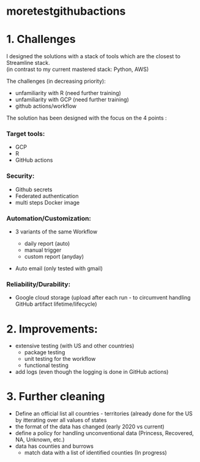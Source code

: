 # moretestgithubactions

# 1. Challenges

I designed the solutions with a stack of tools which are the closest to Streamline stack.<br>
(in contrast to my current mastered stack: Python, AWS)

The challenges (in decreasing priority):

- unfamiliarity with R  (need further training)
- unfamiliarity with GCP (need further training)
- github actions/workflow

The solution has been designed with the focus on the 4 points :

### Target tools:
* GCP
* R
* GitHub actions

### Security:
* Github secrets
* Federated authentication
* multi steps Docker image

### Automation/Customization:
* 3 variants of the same Workflow 
  - daily report (auto)
  - manual trigger
  - custom report (anyday)
 
* Auto email (only tested with gmail)

### Reliability/Durability:
* Google cloud storage (upload after each run - to circumvent handling GitHub artifact lifetime/lifecycle)

# 2. Improvements:

* extensive testing (with US and other countries)
  - package testing
  - unit testing for the workflow
  - functional testing
* add logs (even though the logging is done in GitHub actions)

# 3. Further cleaning

* Define an official list all countries - territories (already done for the US by itterating over all values of states
* the format of the data has changed (early 2020 vs current)
* define a policy for handling unconventional data (Princess, Recovered, NA, Unknown, etc.)
* data has counties and burrows
  - match data with a list of identified counties (In progress) 
